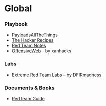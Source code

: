 # Global

### Playbook
- [PayloadsAllTheThings](https://github.com/swisskyrepo/PayloadsAllTheThings)
- [The Hacker Recipes](https://www.thehacker.recipes/)
- [Red Team Notes](https://www.ired.team/)
- [OffensiveWeb](https://github.com/xanhacks/OffensiveWeb) - by xanhacks

### Labs
- [Extreme Red Team Labs](https://extremeredlab.0x29a.it/) – by DFIRmadness

### Documents & Books
- [RedTeam Guide](https://redteam.guide/docs/about_the_book)
